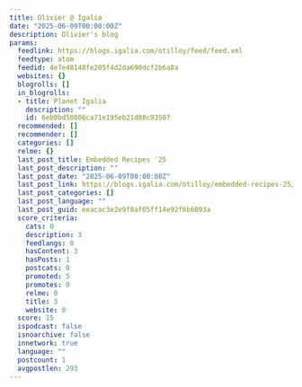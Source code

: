 ```yaml
---
title: Olivier @ Igalia
date: "2025-06-09T00:00:00Z"
description: Olivier's blog
params:
  feedlink: https://blogs.igalia.com/otilloy/feed/feed.xml
  feedtype: atom
  feedid: 4e7e48148fe205f4d2da690dcf2b6a8a
  websites: {}
  blogrolls: []
  in_blogrolls:
  - title: Planet Igalia
    description: ""
    id: 6eb0bd50806ca71e195eb21d88c93507
  recommended: []
  recommender: []
  categories: []
  relme: {}
  last_post_title: Embedded Recipes '25
  last_post_description: ""
  last_post_date: "2025-06-09T00:00:00Z"
  last_post_link: https://blogs.igalia.com/otilloy/embedded-recipes-25/
  last_post_categories: []
  last_post_language: ""
  last_post_guid: eeacac3e2e9f8af05ff14e92f6b6093a
  score_criteria:
    cats: 0
    description: 3
    feedlangs: 0
    hasContent: 3
    hasPosts: 1
    postcats: 0
    promoted: 5
    promotes: 0
    relme: 0
    title: 3
    website: 0
  score: 15
  ispodcast: false
  isnoarchive: false
  innetwork: true
  language: ""
  postcount: 1
  avgpostlen: 293
---
```


